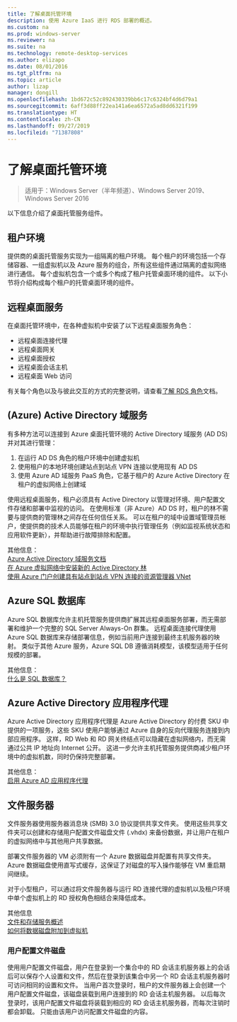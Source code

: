 ```yaml
---
title: 了解桌面托管环境
description: 使用 Azure IaaS 进行 RDS 部署的概述。
ms.custom: na
ms.prod: windows-server
ms.reviewer: na
ms.suite: na
ms.technology: remote-desktop-services
ms.author: elizapo
ms.date: 08/01/2016
ms.tgt_pltfrm: na
ms.topic: article
author: lizap
manager: dongill
ms.openlocfilehash: 1bd672c52c892430339bb6c17c6324bf4d6d79a1
ms.sourcegitcommit: 6aff3d88ff22ea141a6ea6572a5ad8dd6321f199
ms.translationtype: HT
ms.contentlocale: zh-CN
ms.lasthandoff: 09/27/2019
ms.locfileid: "71387808"
---
```

# <a name="understanding-the-desktop-hosting-environment"></a>了解桌面托管环境

>适用于：Windows Server（半年频道）、Windows Server 2019、Windows Server 2016

以下信息介绍了桌面托管服务组件。  
  
## <a name="tenant-environment"></a>租户环境  
提供商的桌面托管服务实现为一组隔离的租户环境。 每个租户的环境包括一个存储容器、一组虚拟机以及 Azure 服务的组合，所有这些组件通过隔离的虚拟网络进行通信。 每个虚拟机包含一个或多个构成了租户托管桌面环境的组件。 以下小节将介绍构成每个租户的托管桌面环境的组件。

## <a name="remote-desktop-services"></a>远程桌面服务
在桌面托管环境中，在各种虚拟机中安装了以下远程桌面服务角色：

  - 远程桌面连接代理
  - 远程桌面网关
  - 远程桌面授权
  - 远程桌面会话主机
  - 远程桌面 Web 访问

有关每个角色以及与彼此交互的方式的完整说明，请查看[了解 RDS 角色](Understanding-RDS-roles.md)文档。
  
##  <a name="azure-active-directory-domain-services"></a>(Azure) Active Directory 域服务  
有多种方法可以连接到 Azure 桌面托管环境的 Active Directory 域服务 (AD DS) 并对其进行管理：

1. 在运行 AD DS 角色的租户环境中创建虚拟机
2. 使用租户的本地环境创建站点到站点 VPN 连接以使用现有 AD DS
3. 使用 Azure AD 域服务 PaaS 角色，它基于租户的 Azure Active Directory 在租户的虚拟网络上创建域

使用远程桌面服务，租户必须具有 Active Directory 以管理对环境、用户配置文件存储和部署中监视的访问。 在使用标准（非 Azure）AD DS 时，租户的林不需要与提供商的管理林之间存在任何信任关系。 可以在租户的域中设置域管理员帐户，使提供商的技术人员能够在租户的环境中执行管理任务（例如监视系统状态和应用软件更新），并帮助进行故障排除和配置。  
    
其他信息：  
[Azure Active Directory 域服务文档](https://azure.microsoft.com/documentation/services/active-directory-ds/)  
[在 Azure 虚拟网络中安装新的 Active Directory 林](https://azure.microsoft.com/documentation/articles/active-directory-new-forest-virtual-machine/)  
[使用 Azure 门户创建具有站点到站点 VPN 连接的资源管理器 VNet](https://azure.microsoft.com/documentation/articles/vpn-gateway-howto-site-to-site-resource-manager-portal/)  
  
## <a name="azure-sql-database"></a>Azure SQL 数据库  
Azure SQL 数据库允许主机托管服务提供商扩展其远程桌面服务部署，而无需部署和维护一个完整的 SQL Server Always-On 群集。 远程桌面连接代理使用 Azure SQL 数据库来存储部署信息，例如当前用户连接到最终主机服务器的映射。 类似于其他 Azure 服务，Azure SQL DB 遵循消耗模型，该模型适用于任何规模的部署。   
  
其他信息：  
[什么是 SQL 数据库？](https://azure.microsoft.com/documentation/articles/sql-database-technical-overview/)  
  
## <a name="azure-active-directory-application-proxy"></a>Azure Active Directory 应用程序代理  
Azure Active Directory 应用程序代理是 Azure Active Directory 的付费 SKU 中提供的一项服务，这些 SKU 使用户能够通过 Azure 自身的反向代理服务连接到内部应用程序。 这样，RD Web 和 RD 网关终结点可以隐藏在虚拟网络内，而无需通过公共 IP 地址向 Internet 公开。 这进一步允许主机托管服务提供商减少租户环境中的虚拟机数，同时仍保持完整部署。
  
其他信息：  
[启用 Azure AD 应用程序代理](https://azure.microsoft.com/documentation/articles/active-directory-application-proxy-enable/)  
    
## <a name="file-server"></a>文件服务器  
文件服务器使用服务器消息块 (SMB) 3.0 协议提供共享文件夹。 使用这些共享文件夹可以创建和存储用户配置文件磁盘文件 (.vhdx) 来备份数据，并让用户在租户的虚拟网络中与其他用户共享数据。
  
部署文件服务器的 VM 必须附有一个 Azure 数据磁盘并配置有共享文件夹。 Azure 数据磁盘使用直写式缓存，这保证了对磁盘的写入操作能够在 VM 重启期间继续。  
  
对于小型租户，可以通过将文件服务器与运行 RD 连接代理的虚拟机以及租户环境中单个虚拟机上的 RD 授权角色相结合来降低成本。  
  
其他信息  
[文件和存储服务概述](https://technet.microsoft.com/library/hh831487.aspx)  
[如何将数据磁盘附加到虚拟机](http://www.windowsazure.com/manage/windows/how-to-guides/attach-a-disk/)  
  
### <a name="user-profile-disks"></a>用户配置文件磁盘  
使用用户配置文件磁盘，用户在登录到一个集合中的 RD 会话主机服务器上的会话后可以保存个人设置和文件，然后在登录到该集合中另一个 RD 会话主机服务器时可访问相同的设置和文件。 当用户首次登录时，租户的文件服务器上会创建一个用户配置文件磁盘，该磁盘装载到用户连接到的 RD 会话主机服务器。 以后每次登录时，该用户配置文件磁盘将装载到相应的 RD 会话主机服务器，而每次注销时都会卸载。 只能由该用户访问配置文件磁盘的内容。  
  


